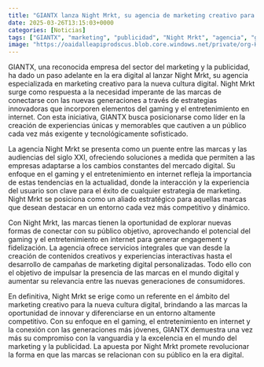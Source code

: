 ```yaml
---
title: "GIANTX lanza Night Mrkt, su agencia de marketing creativo para la nueva cultura digital"
date: 2025-03-26T13:15:03+0000
categories: [Noticias]
tags: ["GIANTX", "marketing", "publicidad", "Night Mrkt", "agencia", "gaming", "entretenimiento", "estrategias", "experiencias", "audiencias", "marketing digital", "engagement", "fidelización", "contenido creativo."]
image: "https://oaidalleapiprodscus.blob.core.windows.net/private/org-HKmKxpuNw3Y88lm4EBrIPq0n/user-ZwiCXOggLL8ZNNKE2g7rXFmV/img-u3P2OSD3seYpVnouwlFWjA8T.png?st=2025-03-26T12%3A15%3A03Z&se=2025-03-26T14%3A15%3A03Z&sp=r&sv=2024-08-04&sr=b&rscd=inline&rsct=image/png&skoid=d505667d-d6c1-4a0a-bac7-5c84a87759f8&sktid=a48cca56-e6da-484e-a814-9c849652bcb3&skt=2025-03-26T12%3A00%3A35Z&ske=2025-03-27T12%3A00%3A35Z&sks=b&skv=2024-08-04&sig=eV0ndmTLz9zmCJ7gre7KFclJNdSpV%2BNb4cPBQpfyChk%3D"
---
```


GIANTX, una reconocida empresa del sector del marketing y la publicidad, ha dado un paso adelante en la era digital al lanzar Night Mrkt, su agencia especializada en marketing creativo para la nueva cultura digital. Night Mrkt surge como respuesta a la necesidad imperante de las marcas de conectarse con las nuevas generaciones a través de estrategias innovadoras que incorporen elementos del gaming y el entretenimiento en internet. Con esta iniciativa, GIANTX busca posicionarse como líder en la creación de experiencias únicas y memorables que cautiven a un público cada vez más exigente y tecnológicamente sofisticado.

La agencia Night Mrkt se presenta como un puente entre las marcas y las audiencias del siglo XXI, ofreciendo soluciones a medida que permiten a las empresas adaptarse a los cambios constantes del mercado digital. Su enfoque en el gaming y el entretenimiento en internet refleja la importancia de estas tendencias en la actualidad, donde la interacción y la experiencia del usuario son clave para el éxito de cualquier estrategia de marketing. Night Mrkt se posiciona como un aliado estratégico para aquellas marcas que desean destacar en un entorno cada vez más competitivo y dinámico.

Con Night Mrkt, las marcas tienen la oportunidad de explorar nuevas formas de conectar con su público objetivo, aprovechando el potencial del gaming y el entretenimiento en internet para generar engagement y fidelización. La agencia ofrece servicios integrales que van desde la creación de contenidos creativos y experiencias interactivas hasta el desarrollo de campañas de marketing digital personalizadas. Todo ello con el objetivo de impulsar la presencia de las marcas en el mundo digital y aumentar su relevancia entre las nuevas generaciones de consumidores.

En definitiva, Night Mrkt se erige como un referente en el ámbito del marketing creativo para la nueva cultura digital, brindando a las marcas la oportunidad de innovar y diferenciarse en un entorno altamente competitivo. Con su enfoque en el gaming, el entretenimiento en internet y la conexión con las generaciones más jóvenes, GIANTX demuestra una vez más su compromiso con la vanguardia y la excelencia en el mundo del marketing y la publicidad. La apuesta por Night Mrkt promete revolucionar la forma en que las marcas se relacionan con su público en la era digital.
    